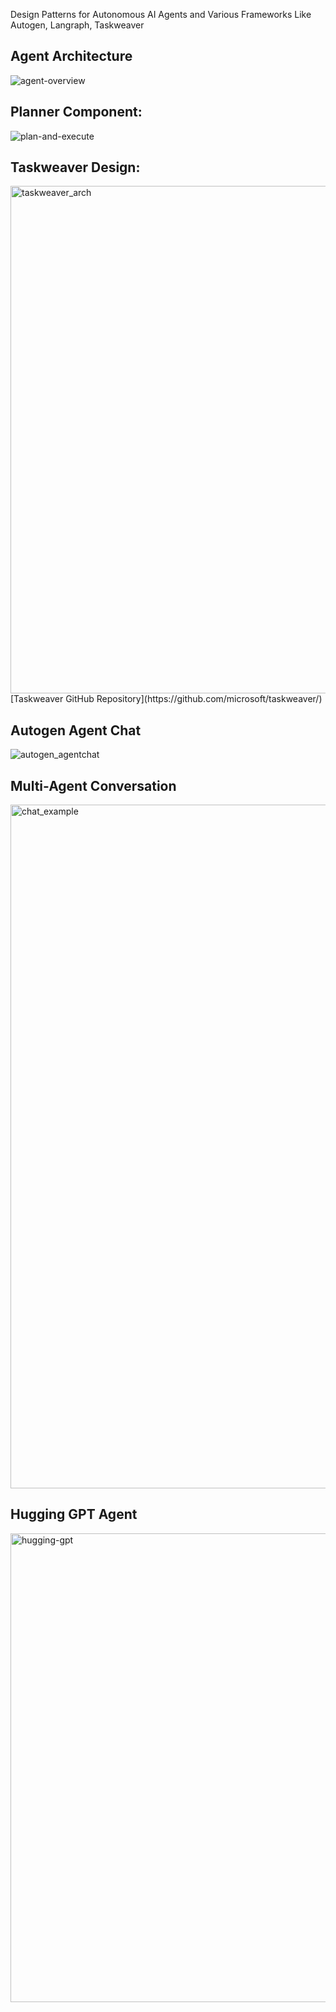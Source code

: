 Design Patterns for Autonomous AI Agents and Various Frameworks Like Autogen, Langraph, Taskweaver

## Agent Architecture
![agent-overview](https://github.com/NisaarAgharia/AI-Agents/assets/22457544/af916581-eb72-4412-a208-77de24ed7d23)

## Planner Component:
![plan-and-execute](https://github.com/NisaarAgharia/Design-AI-Agents/assets/22457544/4361972e-acaa-427a-96c7-37d842c42448)

## Taskweaver Design:
<img width="812" alt="taskweaver_arch" src="https://github.com/NisaarAgharia/AI-Agents/assets/22457544/0157a33b-a50e-4990-bbe5-c2c5c104d856">
[Taskweaver GitHub Repository](https://github.com/microsoft/taskweaver/)

## Autogen Agent Chat
![autogen_agentchat](https://github.com/NisaarAgharia/AI-Agents/assets/22457544/1cd7ba29-2ad5-4fa6-94b2-c5e45a6c7eb9)

## Multi-Agent Conversation
<img width="1094" alt="chat_example" src="https://github.com/NisaarAgharia/AI-Agents/assets/22457544/04daadfa-abc4-4548-9f6e-b9425f25c4cb">

## Hugging GPT Agent
<img width="750" alt="hugging-gpt" src="https://github.com/NisaarAgharia/AI-Agents/assets/22457544/2f43fee3-849f-49e8-bb4d-a69b8dce3788">
